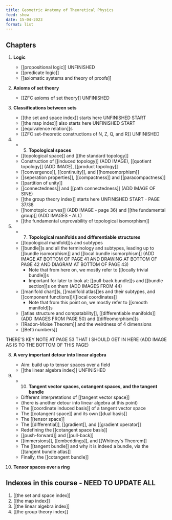 ```yaml
---
title: Geometric Anatomy of Theoretical Physics
feed: show
date: 15-04-2023
format: list
---
```



## Chapters

1. **Logic**
	- [[propositional logic]] UNFINISHED
	- [[predicate logic]]
	- [[axiomatic systems and theory of proofs]]

2. **Axioms of set theory**
	-  [[ZFC axioms of set theory]] UNFINISHED 

3. **Classifications between sets**
	- [[the set and space index]] starts here UNFINISHED START
	- [[the map index]] also starts here UNFINISHED START
	- [[equivalence relation]]s
	- [[ZFC set-theoretic constructions of N, Z, Q, and R]] UNFINISHED

4. - 5. **Topological spaces**
	- [[topological space]] and [[the standard topology]]
	- Construction of [[induced topology]] (ADD IMAGE), [[quotient topology]] (ADD IMAGE), [[product topology]]
	- [[convergence]], [[continuity]], and [[homeomorphism]]
	- [[seperation properties]], [[compactness]] and [[paracompactness]]
	- [[partition of unity]]
	- [[connectedness]] and [[path connectedness]] (ADD IMAGE OF SINE)
	- [[the group theory index]] starts here UNFINISHED START - PAGE 37/38
	- [[homotopic curves]] (ADD IMAGE - page 36) and [[the fundamental group]] (ADD IMAGES - ALL)
	- [[the fundamental unprovability of topological isomorphism]]

6. - 7. **Topological manifolds and differentiable structures**
	- [[topological manifold]]s and subtypes
	- [[bundle]]s and all the terminology and subtypes, leading up to [[bundle isomorphism]] and [[local bundle isomorphism]] (ADD IMAGE AT BOTTOM OF PAGE 41 AND DRAWING AT BOTTOM OF PAGE 42 AND DIAGRAM AT BOTTOM OF PAGE 43)
		- Note that from here on, we mostly refer to [[locally trivial bundle]]s
		- Important for later to look at: [[pull-back bundle]]s and [[bundle section]]s on them (ADD IMAGES FROM 44)
	- [[manifold chart]]s, [[manifold atlas]]es and their subtypes, and [[component functions]]/[[local coordinates]]
		- Note that from this point on, we mostly refer to [[smooth manifold]]s
	- [[atlas structure and compatability]], [[differentiable manifolds]] (ADD IMAGES FROM PAGE 50) and [[diffeomorphism]]s
	- [[Radon-Moise Theorem]] and the weirdness of 4 dimensions
	- [[Betti numbers]]

THERE'S KEY NOTE AT PAGE 53 THAT I SHOULD GET IN HERE (ADD IMAGE AS IS TO THE BOTTOM OF THIS PAGE)

8. **A very important detour into linear algebra**
	- Aim: build up to tensor spaces over a field
	- [[the linear algebra index]] UNFINISHED

10. - 10. **Tangent vector spaces, cotangent spaces, and the tangent bundle**
	- Different interpretations of [[tangent vector space]]
	- (there is another detour into linear algebra at this point)
	- The [[coordinate induced basis]] of a tangent vector space
	- The [[cotangent space]] and its own [[dual basis]]
	- The [[tensor space]]
	- The [[differential]], [[gradient]], and [[gradient operator]]
	- Redefining the [[cotangent space basis]]
	- [[push-forward]] and [[pull-back]]
	- [[immersions]], [[embeddings]], and [[Whitney's Theorem]]
	- The [[tangent bundle]] and why it is indeed a bundle, via the [[tangent bundle atlas]]
	- Finally, the [[cotangent bundle]]

11. **Tensor spaces over a ring**




## Indexes in this course - NEED TO UPDATE ALL

1. [[the set and space index]]
2. [[the map index]]
3. [[the linear algebra index]]
4. [[the group theory index]]